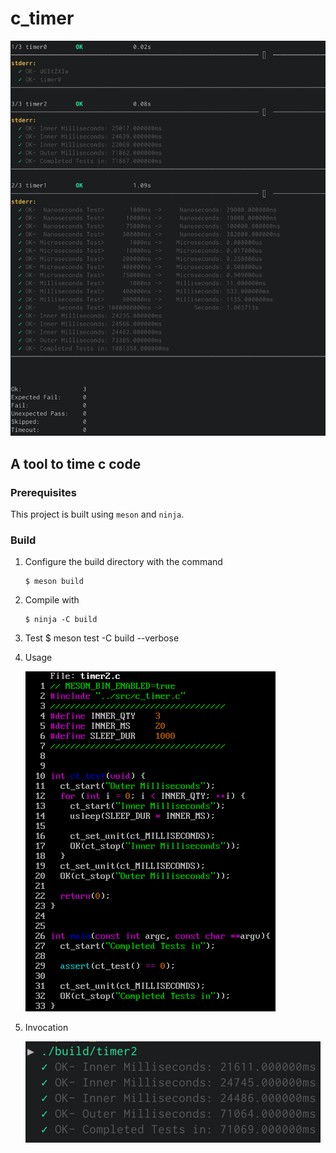 
# c_timer

![Tests screenshot](./screenshots/tests0.png)

## A tool to time c code

### Prerequisites

This project is built using `meson` and `ninja`.

### Build

1. Configure the build directory with the command
   ```
   $ meson build
   ```

2. Compile with
   ```
   $ ninja -C build
   ```

3. Test
   $ meson test -C build --verbose

4. Usage

   ![timer2 screenshot](./screenshots/timer2.png)

4. Invocation

   ![timer2-invocation0 screenshot](./screenshots/timer2-invocation0.png)
